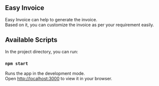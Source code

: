 ## Easy Invoice
Easy Invoice can help to generate the invoice.  
Based on it, you can customize the invoice as per your requirement easily.

## Available Scripts

In the project directory, you can run:

### `npm start`

Runs the app in the development mode.\
Open [http://localhost:3000](http://localhost:3000) to view it in your browser.


